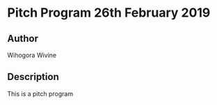 # Pitch Program 26th February 2019

## Author
Wihogora Wivine

## Description
This is a pitch program

